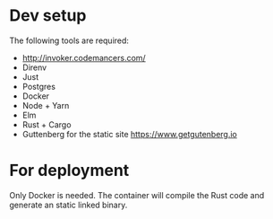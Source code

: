 # Dev setup

The following tools are required:

- http://invoker.codemancers.com/
- Direnv
- Just
- Postgres
- Docker
- Node + Yarn
- Elm
- Rust + Cargo
- Guttenberg for the static site https://www.getgutenberg.io

For deployment
==============

Only Docker is needed. The container will compile the Rust code and generate an static linked binary.
